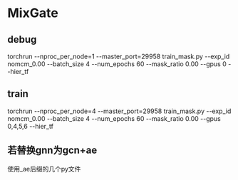 # MixGate
## debug
torchrun --nproc_per_node=1 --master_port=29958 train_mask.py     --exp_id nomcm_0.00     --batch_size 4     --num_epochs 60     --mask_ratio 0.00     --gpus 0    --hier_tf
## train
torchrun --nproc_per_node=4 --master_port=29958 train_mask.py     --exp_id nomcm_0.00     --batch_size 4     --num_epochs 60     --mask_ratio 0.00     --gpus 0,4,5,6    --hier_tf

## 若替换gnn为gcn+ae
使用_ae后缀的几个py文件
